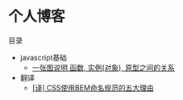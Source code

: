 # 个人博客
目录

* javascript基础
    * [一张图说明 函数, 实例(对象), 原型之间的关系](https://github.com/ganyusheng520/blog/issues/1)
* 翻译
     * [[译] CSS使用BEM命名规范的五大理由](https://github.com/ganyusheng520/blog/issues/2)   


